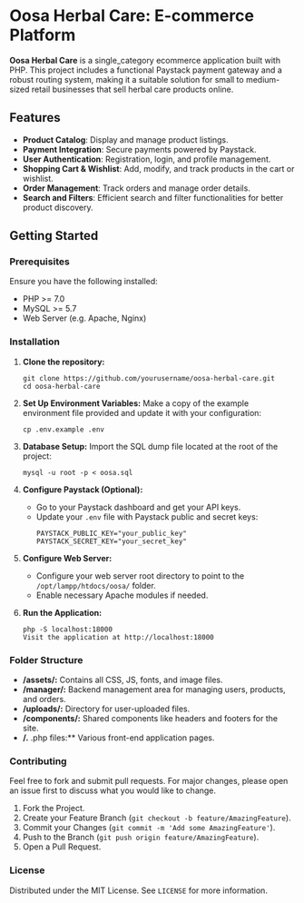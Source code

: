 # Oosa Herbal Care: E-commerce Platform

**Oosa Herbal Care** is a single_category ecommerce application built with PHP. This project includes a functional Paystack payment gateway and a robust routing system, making it a suitable solution for small to medium-sized retail businesses that sell herbal care products online.

## Features

- **Product Catalog**: Display and manage product listings.
- **Payment Integration**: Secure payments powered by Paystack.
- **User Authentication**: Registration, login, and profile management.
- **Shopping Cart & Wishlist**: Add, modify, and track products in the cart or wishlist.
- **Order Management**: Track orders and manage order details.
- **Search and Filters**: Efficient search and filter functionalities for better product discovery.

## Getting Started

### Prerequisites

Ensure you have the following installed:

- PHP >= 7.0
- MySQL >= 5.7
- Web Server (e.g. Apache, Nginx)

### Installation

1. **Clone the repository:**
    ```
    git clone https://github.com/yourusername/oosa-herbal-care.git
    cd oosa-herbal-care
    ```

2. **Set Up Environment Variables:**
    Make a copy of the example environment file provided and update it with your configuration:
    ```
    cp .env.example .env
    ```

3. **Database Setup:**
    Import the SQL dump file located at the root of the project:
    ```
    mysql -u root -p < oosa.sql
    ```

4. **Configure Paystack (Optional):**
    - Go to your Paystack dashboard and get your API keys.
    - Update your `.env` file with Paystack public and secret keys:
      ```
      PAYSTACK_PUBLIC_KEY="your_public_key"
      PAYSTACK_SECRET_KEY="your_secret_key"
      ```

5. **Configure Web Server:**
    - Configure your web server root directory to point to the `/opt/lampp/htdocs/oosa/` folder.
    - Enable necessary Apache modules if needed.

6. **Run the Application:**
    ```
    php -S localhost:18000
    Visit the application at http://localhost:18000
    ```

### Folder Structure

- **/assets/:** Contains all CSS, JS, fonts, and image files.
- **/manager/:** Backend management area for managing users, products, and orders.
- **/uploads/:** Directory for user-uploaded files.
- **/components/:** Shared components like headers and footers for the site.
- **/.** .php files:** Various front-end application pages.

### Contributing

Feel free to fork and submit pull requests. For major changes, please open an issue first to discuss what you would like to change.

1. Fork the Project.
2. Create your Feature Branch (`git checkout -b feature/AmazingFeature`).
3. Commit your Changes (`git commit -m 'Add some AmazingFeature'`).
4. Push to the Branch (`git push origin feature/AmazingFeature`).
5. Open a Pull Request.

### License

Distributed under the MIT License. See `LICENSE` for more information.
